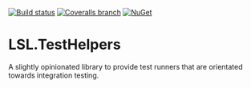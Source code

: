 [![Build status](https://img.shields.io/appveyor/ci/alunacjones/lsl-testhelpers.svg)](https://ci.appveyor.com/project/alunacjones/lsl-testhelpers)
[![Coveralls branch](https://img.shields.io/coverallsCoverage/github/alunacjones/LSL.TestHelpers)](https://coveralls.io/github/alunacjones/LSL.TestHelpers)
[![NuGet](https://img.shields.io/nuget/v/LSL.TestHelpers.svg)](https://www.nuget.org/packages/LSL.TestHelpers/)

# LSL.TestHelpers

A slightly opinionated library to provide test runners that are orientated towards integration testing.

